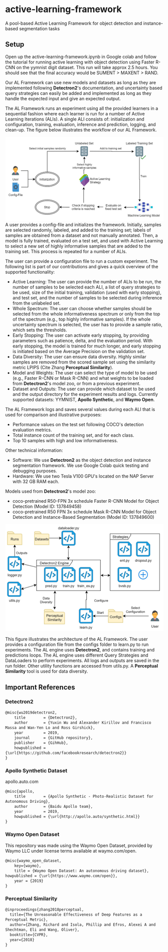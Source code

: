 # active-learning-framework
A pool-based Active Learning Framework for object detection and instance-based segmentation tasks

## Setup
Open up the active-learning-framework.ipynb in Google colab and follow the tutorial for running active learning with object detection using Faster R-CNN on the yymnist digit dataset.
This run will take approx 2.5 hours. You should see that the final accuracy would be SUMENT > MAXENT > RAND.

Our AL Framework can use new models and datasets as long as they are implemented following **Detectron2**'s documentation, and uncertainty based query strategies can easily be added and implemented as long as they handle the expected input and give an expected output.

The AL Framework runs an experiment using all the provided learners in a sequential fashion where each learner is run for a number of Active Learning Iterations (ALIs). A single ALI consists of: initialization and configuration, training, evaluation, inference and prediction, logging, and clean-up. The figure below illustrates the workflow of our AL Framework.

![Active Learning Flow](/active_learning_flow.jpg)
A user provides a config-file and initializes the framework. Initially, samples are selected randomly, labeled, and added to the training set; labels of samples are obtained from a dataset and not manually annotated. Then, a model is fully trained, evaluated on a test set, and used with Active Learning to select a new set of highly informative samples that are added to the training set. This process is repeated for a number of ALIs.

The user can provide a configuration file to run a custom experiment. The following list is part of our contributions and gives a quick overview of the supported functionality:
- Active Learning: The user can provide the number of ALIs to be run, the number of samples to be selected each ALI, a list of query strategies to be used, size of the initial training, validation (used with early stopping), and test set, and the number of samples to be selected during inference from the unlabeled set.
- Whole Spectrum: The user can choose whether samples should be selected from the whole informativeness spectrum or only from the top of the spectrum (e.g., top highly informative samples). If the whole uncertainty spectrum is selected, the user has to provide a sample ratio, which sets the thresholds.
- Early Stopping: The user can activate early stopping, by providing parameters such as patience, delta, and the evaluation period. With early stopping, the model is trained for much longer, and early stopping is initiated based on the Average Precision on the validation set.
- Data Diversity: The user can ensure data diversity. Highly similar samples are removed from the scored sample set using the similarity metric LPIPS (Cite Zhang **Perceptual Similarity**).
- Model and Weights: The user can select the type of model to be used (e.g., Faster R-CNN or Mask R-CNN) and what weights to be loaded from **Detectron2**'s model zoo, or from a previous experiment.
- Dataset and Outputs: The user can provide which dataset to be used and the output directory for the experiment results and logs. Currently supported datasets: YYMNIST, **Apollo Synthetic**, and **Waymo Open**.

The AL Framework logs and saves several values during each ALI that is used for comparison and illustrative purposes:
- Performance values on the test set following COCO's detection evaluation metrics.
- Total instance count of the training set, and for each class.
- Top 10 samples with high and low informativeness.

Other technical information:
- Software: We use **Detectron2** as the object detection and instance segmentation framework. We use Google Colab quick testing and debugging purposes.
- Hardware: We use two Tesla V100 GPU's located on the NAP Server with 32 GB RAM each.

Models used from **Detectron2**'s model zoo:
- coco-pretrained R50-FPN 3x schedule Faster R-CNN Model for Object Detection (Model ID: 137849458)
- coco-pretrained R50 FPN 3x schedule Mask R-CNN Model for Object Detection and Instance-Based Segmentation (Model ID: 137849600)

![Active Learning Architecture](/al_architecture.jpg)

This figure illustrates the architecture of the AL Framework. The user provides a configuration file from the configs folder to learn.py to run experiments. The AL engine uses **Detectron2**, and contains training and predictions loops. The AL engine uses different Query Strategies and DataLoaders to perform experiments. All logs and outputs are saved in the run folder. Other utility functions are accessed from utils.py. A **Perceptual Similarity** tool is used for data diversity.

## Important References

### Detectron2
```
@misc{wu2019detectron2,
	title        = {Detectron2},
	author       = {Yuxin Wu and Alexander Kirillov and Francisco Massa and Wan-Yen Lo and Ross Girshick},
	year         = 2019,
	journal      = {GitHub repository},
	publisher    = {GihHub},
	howpublished = {\url{https://github.com/facebookresearch/detectron2}}
}
```

### Apollo Synthetic Dataset
apollo.auto.com
```
@misc{apollo,
	title        = {Apollo Synthetic - Photo-Realistic Dataset for Autonomous Driving},
	author       = {Baidu Apollo team},
	year         = 2019,
	howpublished = {\url{http://apollo.auto/synthetic.html}}
}
```

### Waymo Open Dataset
This repository was made using the Waymo Open Dataset, provided by Waymo LLC under license terms available at waymo.com/open.
```
@misc{waymo_open_dataset,
    key={waymo},
    title = {Waymo Open Dataset: An autonomous driving dataset}, howpublished = {\url{https://www.waymo.com/open}},
    year = {2019}
}
```

### Perceptual Similarity
```
@inproceedings{zhang2018perceptual,
  title={The Unreasonable Effectiveness of Deep Features as a Perceptual Metric},
  author={Zhang, Richard and Isola, Phillip and Efros, Alexei A and Shechtman, Eli and Wang, Oliver},
  booktitle={CVPR},
  year={2018}
}
```
